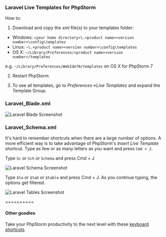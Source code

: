 ### Laravel Live Templates for PhpStorm ###

How to:

1) Download and copy the *xml* file(s) to your templates folder:

* Windows: `<your home directory>\.<product name><version number>\config\templates`
* Linux: `~\.<product name><version number>\config\templates`
* OS X: `~/Library/Preferences/<product name><version number>/templates`

e.g. `~/Library/Preferences/WebIde70/templates` on OS X for PhpStorm 7


2) Restart PhpStorm.

3) To see all templates, go to *Preferences->Live Templates* and expand the Template Group.

### Laravel_Blade.xml ###

![Laravel Blade Screenshot](https://raw.github.com/koomai/phpstorm-laravel-live-templates/master/images/laravel-blade-screenshot.png)

### Laravel_Schema.xml ###

It's hard to remember shortcuts when there are a large number of options. A more efficient way is to take advantage of PhpStorm's *Insert Live Template* shortcut. Type as few or as many letters as you want and press `Cmd + J`. 

Type `Sc` or `Sch` or `Schema` and press Cmd + J

![Laravel Schema Screenshot](https://raw.github.com/koomai/phpstorm-laravel-live-templates/master/images/schema-demo.png)

Type `$ta` or `$tab` or `$table` and press Cmd + J. As you continue typing, the options get filtered.

![Laravel Tables Screenshot](https://raw.github.com/koomai/phpstorm-laravel-live-templates/master/images/table-demo.png)

==========
#### Other goodies ####
Take your PhpStorm productivity to the next level with these [keyboard shortcuts](https://gist.github.com/koomai/9340189).
